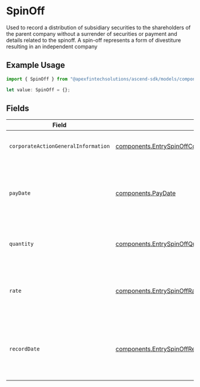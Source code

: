 # SpinOff

Used to record a distribution of subsidiary securities to the shareholders of the parent company without a surrender of securities or payment and details related to the spinoff. A spin-off represents a form of divestiture resulting in an independent company

## Example Usage

```typescript
import { SpinOff } from "@apexfintechsolutions/ascend-sdk/models/components";

let value: SpinOff = {};
```

## Fields

| Field                                                                                                                                | Type                                                                                                                                 | Required                                                                                                                             | Description                                                                                                                          | Example                                                                                                                              |
| ------------------------------------------------------------------------------------------------------------------------------------ | ------------------------------------------------------------------------------------------------------------------------------------ | ------------------------------------------------------------------------------------------------------------------------------------ | ------------------------------------------------------------------------------------------------------------------------------------ | ------------------------------------------------------------------------------------------------------------------------------------ |
| `corporateActionGeneralInformation`                                                                                                  | [components.EntrySpinOffCorporateActionGeneralInformation](../../models/components/entryspinoffcorporateactiongeneralinformation.md) | :heavy_minus_sign:                                                                                                                   | Common fields for corporate actions                                                                                                  |                                                                                                                                      |
| `payDate`                                                                                                                            | [components.PayDate](../../models/components/paydate.md)                                                                             | :heavy_minus_sign:                                                                                                                   | The anticipated payment date at the depository                                                                                       | {<br/>"day": 14,<br/>"month": 5,<br/>"year": 2024<br/>}                                                                              |
| `quantity`                                                                                                                           | [components.EntrySpinOffQuantity](../../models/components/entryspinoffquantity.md)                                                   | :heavy_minus_sign:                                                                                                                   | Corresponds to the position's settled quantity                                                                                       | {<br/>"value": "0.25"<br/>}                                                                                                          |
| `rate`                                                                                                                               | [components.EntrySpinOffRate](../../models/components/entryspinoffrate.md)                                                           | :heavy_minus_sign:                                                                                                                   | The rate at which shares will be disbursed to the shareholder                                                                        | {<br/>"value": "0.25"<br/>}                                                                                                          |
| `recordDate`                                                                                                                         | [components.EntrySpinOffRecordDate](../../models/components/entryspinoffrecorddate.md)                                               | :heavy_minus_sign:                                                                                                                   | The date on which positions are recorded in order to calculate entitlement                                                           | {<br/>"day": 14,<br/>"month": 5,<br/>"year": 2024<br/>}                                                                              |